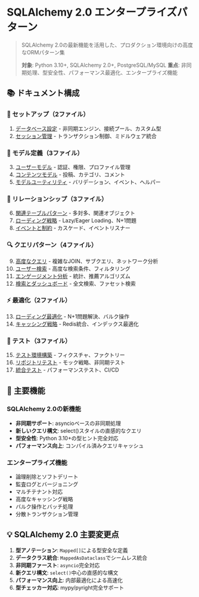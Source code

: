 # SQLAlchemy 2.0 エンタープライズパターン

> SQLAlchemy 2.0の最新機能を活用した、プロダクション環境向けの高度なORMパターン集
> 
> **対象**: Python 3.10+, SQLAlchemy 2.0+, PostgreSQL/MySQL
> **重点**: 非同期処理、型安全性、パフォーマンス最適化、エンタープライズ機能

## 📚 ドキュメント構成

### 🔧 セットアップ（2ファイル）
1. [データベース設定](./01-database-config.md) - 非同期エンジン、接続プール、カスタム型
2. [セッション管理](./01-session-management.md) - トランザクション制御、ミドルウェア統合

### 📝 モデル定義（3ファイル）
3. [ユーザーモデル](./02-user-models.md) - 認証、権限、プロファイル管理
4. [コンテンツモデル](./02-content-models.md) - 投稿、カテゴリ、コメント
5. [モデルユーティリティ](./02-model-utilities.md) - バリデーション、イベント、ヘルパー

### 🔗 リレーションシップ（3ファイル）
6. [関連テーブルパターン](./03-association-patterns.md) - 多対多、関連オブジェクト
7. [ローディング戦略](./03-relationship-loading.md) - Lazy/Eager Loading、N+1問題
8. [イベントと制約](./03-relationship-events.md) - カスケード、イベントリスナー

### 🔍 クエリパターン（4ファイル）
9. [高度なクエリ](./04-advanced-queries.md) - 複雑なJOIN、サブクエリ、ネットワーク分析
10. [ユーザー検索](./04-user-search.md) - 高度な検索条件、フィルタリング
11. [エンゲージメント分析](./04-engagement-analytics.md) - 統計、推薦アルゴリズム
12. [検索とダッシュボード](./04-search-dashboard.md) - 全文検索、ファセット検索

### ⚡ 最適化（2ファイル）
13. [ローディング最適化](./05-loading-optimization.md) - N+1問題解決、バルク操作
14. [キャッシング戦略](./05-caching-indexing.md) - Redis統合、インデックス最適化

### 🧪 テスト（3ファイル）
15. [テスト環境構築](./06-test-setup.md) - フィクスチャ、ファクトリー
16. [リポジトリテスト](./06-repository-tests.md) - モック戦略、非同期テスト
17. [統合テスト](./06-performance-integration.md) - パフォーマンステスト、CI/CD

## 🎯 主要機能

### SQLAlchemy 2.0の新機能
- **非同期サポート**: asyncioベースの非同期処理
- **新しいクエリ構文**: select()スタイルの直感的なクエリ
- **型安全性**: Python 3.10+の型ヒント完全対応
- **パフォーマンス向上**: コンパイル済みクエリキャッシュ

### エンタープライズ機能
- 論理削除とソフトデリート
- 監査ログとバージョニング
- マルチテナント対応
- 高度なキャッシング戦略
- バルク操作とバッチ処理
- 分散トランザクション管理

## 💡 SQLAlchemy 2.0 主要変更点

1. **型アノテーション**: `Mapped[]`による型安全な定義
2. **データクラス統合**: `MappedAsDataclass`でシームレス統合
3. **非同期ファースト**: `asyncio`完全対応
4. **新クエリ構文**: `select()`中心の直感的な構文
5. **パフォーマンス向上**: 内部最適化による高速化
6. **型チェッカー対応**: mypy/pyright完全サポート